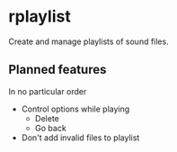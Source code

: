 # rplaylist

Create and manage playlists of sound files.

## Planned features
In no particular order
* Control options while playing
  * Delete
  * Go back
* Don't add invalid files to playlist
